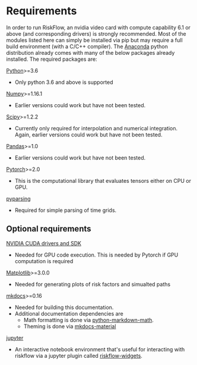 # Requirements

In order to run RiskFlow, an nvidia video card with compute capability 6.1 or above (and 
corresponding drivers) is strongly recommended. Most of the modules listed here can simply be installed via pip but may require a full build environment (with a C/C++ compiler). The
[Anaconda](https://www.continuum.io/anaconda-overview) python distribution already comes with many
of the below packages already installed. The required packages are:

[Python](http://www.python.org/)>=3.6

- Only python 3.6 and above is supported

[Numpy](http://numpy.scipy.org/)>=1.16.1

- Earlier versions could work but have not been tested.

[Scipy](http://scipy.org/)>=1.2.2

- Currently only required for interpolation and numerical integration. Again, earlier versions could
work but have not been tested.

[Pandas](http://pandas.pydata.org/)>=1.0

- Earlier versions could work but have not been tested.

[Pytorch](https://pytorch.org/)>=2.0

- This is the computational library that evaluates tensors either on CPU or GPU.

[pyparsing](http://pyparsing.wikispaces.com)

- Required for simple parsing of time grids.

## Optional requirements

[NVIDIA CUDA drivers and SDK](http://developer.nvidia.com/object/gpucomputing.html)

- Needed for GPU code execution. This is needed by Pytorch if GPU computation is required

[Matplotlib](https://matplotlib.org/)>=3.0.0

- Needed for generating plots of risk factors and simualted paths

[mkdocs](http://www.mkdocs.org/)>=0.16

- Needed for building this documentation.
- Additional documentation dependencies are 
  - Math formatting is done via [python-markdown-math](https://github.com/mitya57/python-markdown-math/). 
  - Theming is done via [mkdocs-material](https://squidfunk.github.io/mkdocs-material/)

[jupyter](https://jupyter.org/)

- An interactive notebook environment that's useful for interacting with riskflow via a 
jupyter plugin called [riskflow-widgets](https://github.com/sylam/riskflow_widgets).
